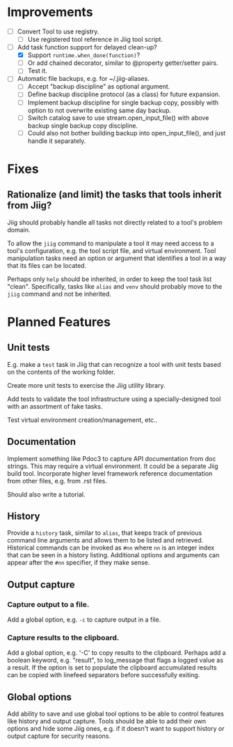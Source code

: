# Improvements

* [ ] Convert Tool to use registry.
    * [ ] Use registered tool reference in Jiig tool script.

* [ ] Add task function support for delayed clean-up?
    * [X] Support `runtime.when_done(function)`? 
    * [ ] Or add chained decorator, similar to @property getter/setter pairs.
    * [ ] Test it.

* [ ] Automatic file backups, e.g. for ~/.jiig-aliases.
    * [ ] Accept "backup discipline" as optional argument.
    * [ ] Define backup discipline protocol (as a class) for future expansion.
    * [ ] Implement backup discipline for single backup copy, possibly with
          option to not overwrite existing same day backup.
    * [ ] Switch catalog save to use stream.open_input_file() with above backup
          single backup copy discipline.
    * [ ] Could also not bother building backup into open_input_file(), and just
          handle it separately.

# Fixes

## Rationalize (and limit) the tasks that tools inherit from Jiig? 

Jiig should probably handle all tasks not directly related to a tool's problem
domain.

To allow the `jiig` command to manipulate a tool it may need access to a tool's
configuration, e.g. the tool script file, and virtual environment. Tool
manipulation tasks need an option or argument that identifies a tool in a way
that its files can be located.

Perhaps only `help` should be inherited, in order to keep the tool task list
"clean". Specifically, tasks like `alias` and `venv` should probably move to the
`jiig` command and not be inherited.

# Planned Features

## Unit tests

E.g. make a `test` task in Jiig that can recognize a tool with unit tests based
on the contents of the working folder.

Create more unit tests to exercise the Jiig utility library.

Add tests to validate the tool infrastructure using a specially-designed tool
with an assortment of fake tasks.

Test virtual environment creation/management, etc..


## Documentation

Implement something like Pdoc3 to capture API documentation from doc strings.
This may require a virtual environment. It could be a separate Jiig build tool.
Incorporate higher level framework reference documentation from other files,
e.g. from .rst files.

Should also write a tutorial.

## History

Provide a `history` task, similar to `alias`, that keeps track of previous
command line arguments and allows them to be listed and retrieved. Historical
commands can be invoked as `#nn` where `nn` is an integer index that can be seen
in a history listing. Additional options and arguments can appear after the
`#nn` specifier, if they make sense.

## Output capture

### Capture output to a file.

Add a global option, e.g. `-c` to capture output in a file.

### Capture results to the clipboard.

Add a global option, e.g. '-C' to copy results to the clipboard. Perhaps add a
boolean keyword, e.g. "result", to log_message that flags a logged value as a
result. If the option is set to populate the clipboard accumulated results can
be copied with linefeed separators before successfully exiting.

## Global options

Add ability to save and use global tool options to be able to control features
like history and output capture. Tools should be able to add their own options
and hide some Jiig ones, e.g. if it doesn't want to support history or output
capture for security reasons.
